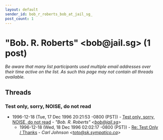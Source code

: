 ```yaml
---
layout: default
sender_id: bob_r_roberts_bob_at_jail_sg_
post_count: 1
---
```


# "Bob. R. Roberts" <bob<span>@</span>jail.sg> (1 post)

_Be aware that many list participants used multiple email addresses over their time active on the list. As such this page may not contain all threads available._

## Threads

### Test only, sorry, NOISE, do not read
+ 1996-12-18 (Tue, 17 Dec 1996 20:21:53 -0800 (PST)) - [Test only, sorry, NOISE, do not read](/archive/1996/12/5db66bf0792fedbb84b2122607ded8587825b85ab3d2a9f6985cc2376e894aec) - _"Bob. R. Roberts" \<bob@jail.sg\>_
  + 1996-12-18 (Wed, 18 Dec 1996 02:02:17 -0800 (PST)) - [Re: Test Only  / Thanks](/archive/1996/12/b768f1b491cda3c6f2d528c65a70de938f1fa912e33cea99d12d104c6e5398ef) - _Carl Johnson \<toto@sk.sympatico.ca\>_

